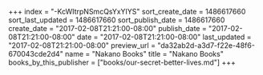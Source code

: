 +++
index = "-KcWItrpNSmcQsYxYIYS"
sort_create_date = 1486617660
sort_last_updated = 1486617660
sort_publish_date = 1486617660
create_date = "2017-02-08T21:21:00-08:00"
publish_date = "2017-02-08T21:21:00-08:00"
date = "2017-02-08T21:21:00-08:00"
last_updated = "2017-02-08T21:21:00-08:00"
preview_url = "da32ab2d-a3d7-f22e-48f6-670043cde2d4"
name = "Nakano Books"
title = "Nakano Books"
books_by_this_publisher = ["books/our-secret-better-lives.md"]
+++
